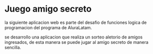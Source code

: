 # Juego amigo secreto

la siguiente aplicacion web es parte del desafio de funciones  logica de programacion del programa de AluraLatam.

se desarrollo una aplicacion que realiza un sorteo aletorio de amigos ingresados, de esta manera se puede jugar al amigo secreto de manera sencilla. 
